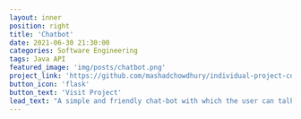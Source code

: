 ```yaml
---
layout: inner
position: right
title: 'Chatbot'
date: 2021-06-30 21:30:00
categories: Software Engineering
tags: Java API
featured_image: 'img/posts/chatbot.png'
project_link: 'https://github.com/mashadchowdhury/individual-project-cosc310'
button_icon: 'flask'
button_text: 'Visit Project'
lead_text: "A simple and friendly chat-bot with which the user can talk about their hobbies and interests. The chatbot also implements two APIs: Google Maps API and Google Translate API."
---
```

